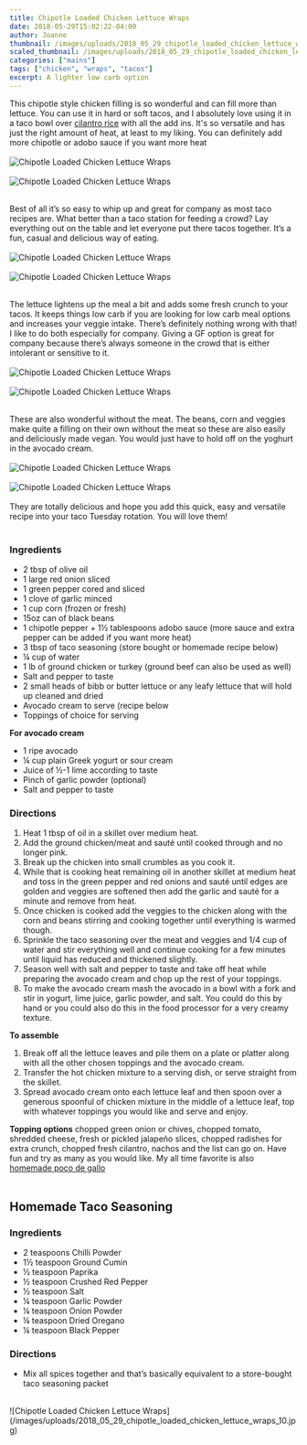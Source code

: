 ```yaml
---
title: Chipotle Loaded Chicken Lettuce Wraps
date: 2018-05-29T15:02:22-04:00
author: Joanne
thumbnail: /images/uploads/2018_05_29_chipotle_loaded_chicken_lettuce_wraps_1.jpg
scaled_thumbnail: /images/uploads/2018_05_29_chipotle_loaded_chicken_lettuce_wraps_0.jpg
categories: ["mains"]
tags: ["chicken", "wraps", "tacos"]
excerpt: A lighter low carb option
---
```


This chipotle style chicken filling is so wonderful and can fill more than lettuce. You can use it in hard or soft tacos, and I absolutely love using it in a taco bowl over [cilantro rice](https://www.oliveandmango.com/vegan-and-vegetarian-fiesta-bowl/) with all the add ins. It's so versatile and has just the right amount of heat, at least to my liking. You can definitely add more chipotle or adobo sauce if you want more heat
</br>
</br>
![Chipotle Loaded Chicken Lettuce Wraps](/images/uploads/2018_05_29_chipotle_loaded_chicken_lettuce_wraps_2.jpg)
</br>
</br>
![Chipotle Loaded Chicken Lettuce Wraps](/images/uploads/2018_05_29_chipotle_loaded_chicken_lettuce_wraps_3.jpg)
</br>
</br>

Best of all it’s so easy to whip up and great for company as most taco recipes are. What better than a taco station for feeding a crowd? Lay everything out on the table and let everyone put there tacos together. It’s a fun, casual and delicious way of eating.
</br>
</br>
![Chipotle Loaded Chicken Lettuce Wraps](/images/uploads/2018_05_29_chipotle_loaded_chicken_lettuce_wraps_4.jpg)
</br>
</br>
![Chipotle Loaded Chicken Lettuce Wraps](/images/uploads/2018_05_29_chipotle_loaded_chicken_lettuce_wraps_5.jpg)
</br>
</br>

The lettuce lightens up the meal a bit and adds some fresh crunch to your tacos. It keeps things low carb if you are looking for low carb meal options and increases your veggie intake. There’s definitely nothing wrong with that! I like to do both especially for company. Giving a GF option is great for company because there’s always someone in the crowd that is either intolerant or sensitive to it.
</br>
</br>
![Chipotle Loaded Chicken Lettuce Wraps](/images/uploads/2018_05_29_chipotle_loaded_chicken_lettuce_wraps_6.jpg)
</br>
</br>
![Chipotle Loaded Chicken Lettuce Wraps](/images/uploads/2018_05_29_chipotle_loaded_chicken_lettuce_wraps_7.jpg)
</br>
</br>

These are also wonderful without the meat. The beans, corn and veggies make quite a filling on their own without the meat so these are also easily and deliciously made vegan. You would just have to hold off on the yoghurt in the avocado cream.
</br>
</br>
![Chipotle Loaded Chicken Lettuce Wraps](/images/uploads/2018_05_29_chipotle_loaded_chicken_lettuce_wraps_8.jpg)
</br>
</br>
![Chipotle Loaded Chicken Lettuce Wraps](/images/uploads/2018_05_29_chipotle_loaded_chicken_lettuce_wraps_9.jpg)
</br>
</br>
They are totally delicious and hope you add this quick, easy and versatile recipe into your taco Tuesday rotation. You will love them!
</br>
</br>

### Ingredients

* 2 tbsp of olive oil
* 1 large red onion sliced
* 1 green pepper cored and sliced
* 1 clove of garlic minced
* 1 cup corn (frozen or fresh)
* 15oz can of black beans
* 1 chipotle pepper + 1&frac12; tablespoons adobo sauce (more sauce and extra pepper can be added if you want more heat)
* 3 tbsp of taco seasoning (store bought or homemade recipe below)
* &frac14; cup of water
* 1 lb of ground chicken or turkey (ground beef can also be used as well)
* Salt and pepper to taste
* 2 small heads of bibb or butter lettuce or any leafy lettuce that will hold up cleaned and dried
* Avocado cream to serve (recipe below
* Toppings of choice for serving

__For avocado cream__

* 1 ripe avocado
* &frac14; cup plain Greek yogurt or sour cream
* Juice of &frac12;-1 lime according to taste
* Pinch of garlic powder (optional)
* Salt and pepper to taste


### Directions

1. Heat 1 tbsp of oil in a skillet over medium heat. 
1. Add the ground chicken/meat and sauté until cooked through and no longer pink. 
1. Break up the chicken into small crumbles as you cook it.
1. While that is cooking heat remaining oil in another skillet at medium heat and toss in the green pepper and red onions and sauté until edges are golden and veggies are softened then add the garlic and sauté for a minute and remove from heat.
1. Once chicken is cooked add the veggies to the chicken along with the corn and beans stirring and cooking together until everything is warmed though.
1. Sprinkle the taco seasoning over the meat and veggies and 1/4 cup of water and stir everything well and continue cooking for a few minutes until liquid has reduced and thickened slightly. 
1. Season well with salt and pepper to taste and take off heat while preparing the avocado cream and chop up the rest of your toppings.
1. To make the avocado cream mash the avocado in a bowl with a fork and stir in yogurt, lime juice, garlic powder, and salt. You could do this by hand or you could also do this in the food processor for a very creamy texture.

__To assemble__

1. Break off all the lettuce leaves and pile them on a plate or platter along with all the other chosen toppings and the avocado cream.
1. Transfer the hot chicken mixture to a serving dish, or serve straight from the skillet.
1. Spread avocado cream onto each lettuce leaf and then spoon over a generous spoonful of chicken mixture in the middle of a lettuce leaf, top with whatever toppings you would like and serve and enjoy.

__Topping options__
chopped green onion or chives, chopped tomato, shredded cheese, fresh or pickled jalapeño slices, chopped radishes for extra crunch, chopped fresh cilantro, nachos and the list can go on. Have fun and try as many as you would like. My all time favorite is also [homemade poco de gallo](https://www.oliveandmango.com/keep-ya-coming-back-chunky-tomato-salsa/)
</br>
</br>

## Homemade Taco Seasoning

### Ingredients

* 2 teaspoons Chilli Powder
* 1½ teaspoon Ground Cumin
* ½ teaspoon Paprika
* ½ teaspoon Crushed Red Pepper
* ½ teaspoon Salt
* ¼ teaspoon Garlic Powder
* ¼ teaspoon Onion Powder
* ¼ teaspoon Dried Oregano
* ¼ teaspoon Black Pepper

### Directions

* Mix all spices together and that’s basically equivalent to a store-bought taco seasoning packet

</br>
![Chipotle Loaded Chicken Lettuce Wraps](/images/uploads/2018_05_29_chipotle_loaded_chicken_lettuce_wraps_10.jpg)
